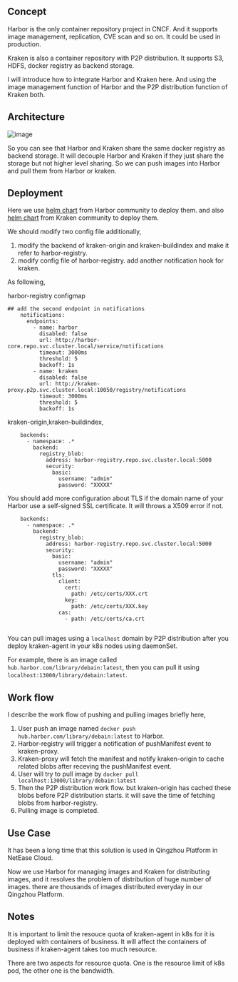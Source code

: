 ## Concept
Harbor is the only container repository project in CNCF. And it supports image management, replication, CVE scan and so on. It could be used in production.

Kraken is also a container repository with P2P distribution. It supports S3, HDFS, docker registry as backend storage.

I will introduce how to integrate Harbor and Kraken here. And using the image management function of Harbor and the P2P distribution function of Kraken both.

## Architecture
![image](https://gitlab.com/pmm123/pics/raw/master/work/p2p/%E9%95%9C%E5%83%8F%E4%BB%93%E5%BA%93P2P_3_.png)

So you can see that Harbor and Kraken share the same docker registry as backend storage. It will decouple Harbor and Kraken if they just share the storage but not higher level sharing. So we can push images into Harbor and pull them from Harbor or kraken.

## Deployment
Here we use [helm chart](https://github.com/goharbor/harbor-helm) from Harbor community to deploy them. and also [helm chart](https://github.com/uber/kraken/tree/master/helm) from Kraken community to deploy them.

We should modify two config file additionally,
1. modify the backend of kraken-origin and kraken-buildindex and make it refer to harbor-registry.
2. modify config file of harbor-registry. add another notification hook for kraken.

As following,

harbor-registry configmap
```
## add the second endpoint in notifications
    notifications:
      endpoints:
        - name: harbor
          disabled: false
          url: http://harbor-core.repo.svc.cluster.local/service/notifications
          timeout: 3000ms
          threshold: 5
          backoff: 1s
        - name: kraken
          disabled: false
          url: http://kraken-proxy.p2p.svc.cluster.local:10050/registry/notifications
          timeout: 3000ms
          threshold: 5
          backoff: 1s
```

kraken-origin,kraken-buildindex,

```
    backends:
      - namespace: .*
        backend:
          registry_blob:
            address: harbor-registry.repo.svc.cluster.local:5000
            security:
              basic:
                username: "admin"
                password: "XXXXX"
```

You should add more configuration about TLS if the domain name of your Harbor use a self-signed SSL certificate. It will throws a X509 error if not.

```
    backends:
      - namespace: .*
        backend:
          registry_blob:
            address: harbor-registry.repo.svc.cluster.local:5000
            security:
              basic:
                username: "admin"
                password: "XXXXX"
              tls:
                client:
                  cert:
                    path: /etc/certs/XXX.crt
                  key:
                    path: /etc/certs/XXX.key
                cas:
                  - path: /etc/certs/ca.crt
                  
```

You can pull images using a `localhost` domain by P2P distribution after you deploy kraken-agent in your k8s nodes using daemonSet.

For example, there is an image called  `hub.harbor.com/library/debain:latest`, then you can pull it using `localhost:13000/library/debain:latest`.

## Work flow
I describe the work flow of pushing and pulling images briefly here,
1. User push an image named `docker push hub.harbor.com/library/debain:latest` to Harbor.
2. Harbor-registry will trigger a notification of pushManifest event to kraken-proxy.
3. Kraken-proxy will fetch the manifest and notify kraken-origin to cache related blobs after receving the pushManifest event.
4. User will try to pull image by `docker pull localhost:13000/library/debain:latest`
5. Then the P2P distribution work flow. but kraken-origin has cached these blobs before P2P distribution starts. it will save the time of fetching blobs from harbor-registry.
6. Pulling image is completed.

## Use Case
It has been a long time that this solution is used in Qingzhou Platform in NetEase Cloud.

Now we use Harbor for managing images and Kraken for distributing images, and it resolves the problem of distribution of huge number of images. there are thousands of images distributed everyday in our Qingzhou Platform.

## Notes
It is important to limit the resouce quota of kraken-agent in k8s for it is deployed with containers of business. It will affect the containers of business if kraken-agent takes too much resource.

There are two aspects for resource quota. One is the resource limit of k8s pod, the other one is the bandwidth.
